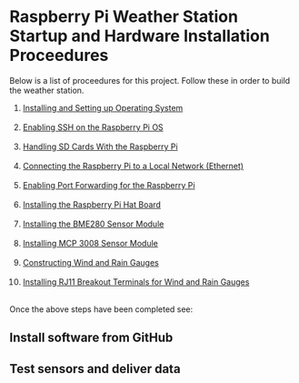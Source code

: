 # Raspberry Pi Weather Station Startup and Hardware Installation Proceedures
Below is a list of proceedures for this project. Follow these in order to build the weather station.
1. [Installing and Setting up Operating System](./setup_os.md)
<br></br>
2. [Enabling SSH on the Raspberry Pi OS](./setup_secure_shell.md)
<br></br>
3. [Handling SD Cards With the Raspberry Pi](./setup_sd_cards.md)
<br></br>
4. [Connecting the Raspberry Pi to  a Local Network (Ethernet)](./setup_ethernet.md)
<br></br>
5. [Enabling Port Forwarding for the Raspberry Pi](./setup_port_forwarding.md)
<br></br>
6. [Installing the Raspberry Pi Hat Board](./setup_hat_board.md)
<br></br>
7. [Installing the BME280 Sensor Module](./setup_bme280.md)
<br></br>
8. [Installing MCP 3008 Sensor Module](./setup_mcp3008.md)
<br></br>
9. [Constructing Wind and Rain Gauges](./setup_wind_rain_sensors.md)
<br></br>
4. [Installing RJ11 Breakout Terminals for Wind and Rain Gauges](./setup_rj11.md)
<br></br>

Once the above steps have been completed see:

## Install software from GitHub
## Test sensors and deliver data